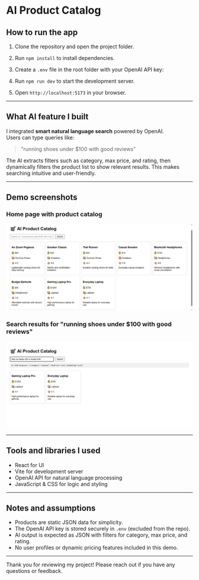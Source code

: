 # AI Product Catalog

## How to run the app

1. Clone the repository and open the project folder.  
2. Run `npm install` to install dependencies.  
3. Create a `.env` file in the root folder with your OpenAI API key:


4. Run `npm run dev` to start the development server.  
5. Open `http://localhost:5173` in your browser.

---

## What AI feature I built

I integrated **smart natural language search** powered by OpenAI.  
Users can type queries like:

> "running shoes under $100 with good reviews"

The AI extracts filters such as category, max price, and rating, then dynamically filters the product list to show relevant results. This makes searching intuitive and user-friendly.

---

## Demo screenshots

### Home page with product catalog

![Homepage](screenshots/homepage.png)

### Search results for "running shoes under $100 with good reviews"

![Search Results](screenshots/search-results.png)

---

## Tools and libraries I used

- React for UI  
- Vite for development server  
- OpenAI API for natural language processing  
- JavaScript & CSS for logic and styling

---

## Notes and assumptions

- Products are static JSON data for simplicity.  
- The OpenAI API key is stored securely in `.env` (excluded from the repo).  
- AI output is expected as JSON with filters for category, max price, and rating.  
- No user profiles or dynamic pricing features included in this demo.

---

Thank you for reviewing my project! Please reach out if you have any questions or feedback.
